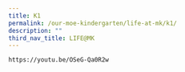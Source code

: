 ```yaml
---
title: K1
permalink: /our-moe-kindergarten/life-at-mk/k1/
description: ""
third_nav_title: LIFE@MK
---
```

```
https://youtu.be/OSeG-Qa0R2w
```